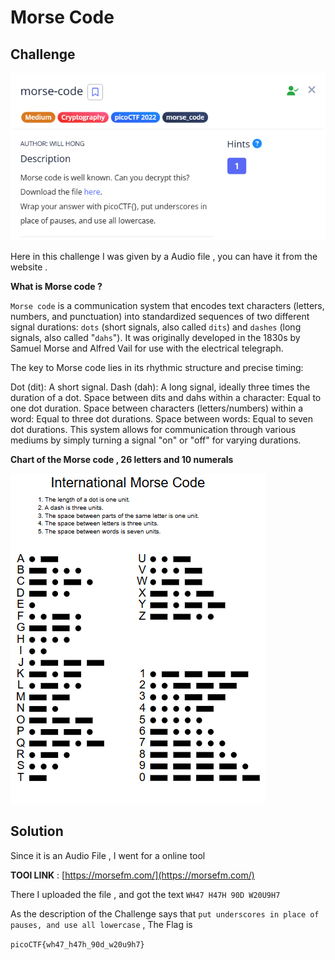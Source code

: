 # Morse Code 

## Challenge 

![morse code](../images/morsecode.PNG)

Here in this challenge I was given by a Audio file , you can have it from the website .

**What is Morse code ?**

`Morse code` is a communication system that encodes text characters (letters, numbers, and punctuation) into standardized sequences of two different signal durations: `dots` (short signals, also called `dits`) and `dashes` (long signals, also called "`dahs`"). It was originally developed in the 1830s by Samuel Morse and Alfred Vail for use with the electrical telegraph.

The key to Morse code lies in its rhythmic structure and precise timing:

Dot (dit): A short signal.
Dash (dah): A long signal, ideally three times the duration of a dot.
Space between dits and dahs within a character: Equal to one dot duration.
Space between characters (letters/numbers) within a word: Equal to three dot durations.
Space between words: Equal to seven dot durations.
This system allows for communication through various mediums by simply turning a signal "on" or "off" for varying durations.

**Chart of the Morse code , 26 letters and 10 numerals**

![morseCodeChart](../images/morsecodechart.PNG)


## Solution 

Since it is an Audio File , I went for a online tool 

**TOOl LINK** : [https://morsefm.com/](https://morsefm.com/)

There I uploaded the file , and got the text `WH47 H47H 90D W20U9H7` 

As the description of the Challenge says that ` put underscores in place of pauses, and use all lowercase ` , The Flag is 

`picoCTF{wh47_h47h_90d_w20u9h7}`